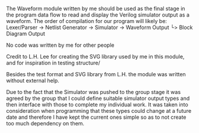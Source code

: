 The Waveform module written by me should be used as the final stage in the program
data flow to read and display the Verilog simulator output as a waveform.
The order of compilation for our program will likely be:
Lexer/Parser -> Netlist Generator -> Simulator -> Waveform Output
                                   └> Block Diagram Output

No code was written by me for other people

Credit to L.H. Lee for creating the SVG library used by me in this module, and for inspiration in testing structure/

Besides the test format and SVG library from L.H. the module was written without external help.

Due to the fact that the Simulator was pushed to the group stage it was agreed by the group that I could define suitable simulator output types and then interface with those to complete my individual work. It was taken into consideration when programming that these types could change at a future date and therefore I have kept the current ones simple so as to not create too much dependency on them.